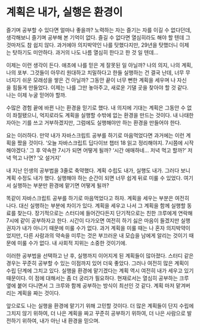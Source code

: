 # 계획은 내가, 실행은 환경이

즐기며 공부할 수 있다면 얼마나 좋을까? 노력하는 자는 즐기는 자를 이길 수 없다던데, 생각해보니 즐기며 공부해 본 기억이 없다. 즐길 수 없다면 열심히라도 해야 할 텐데 그것마저도 참 쉽지 않다. 과거에야 의지박약인 나를 탓했다지만, 29년을 탓했더니 이제는 탓하기도 미안하다. 과거의 나도 나름 열심히 한다고 한 것 일 텐데...

이제는 이런 생각이 든다. 애초에 나를 믿은 게 잘못된 일 아닐까? 나의 의지, 나의 계획, 나의 포부. 그것들이 아무리 원대하고 치밀하다고 한들 실행하는 건 결국 난데, 너무 무너지기 쉬운 모래성을 쌓은 건 아닐까? 그동안 끝이 너무 뻔한 계획을 세우며 나 자신을 힘들게 만들었다. 이제는 나를 그만 놓아주고, 새로운 기댈 곳을 찾아야 할 것 같다. 나는 이제 누굴 믿어야 할까.

수많은 경험 끝에 바뀐 나는 환경을 믿기로 했다. 내 의지에 기대는 계획은 그동안 수 없이 좌절됐으니, 억지로라도 계획을 실행할 수밖에 없는 환경을 만드는 것이다. 내 나태한 자아는 기를 쓰고 거부하겠지만, 그럼에도 실행해야만 하는 환경을 만들어야 한다.

요는 이러하다. 만약 내가 자바스크립트 공부를 하기로 마음먹었다면 과거에는 이런 계획을 짰을 것이다. ‘오늘 자바스크립트 딥다이브 챕터 18 읽고 정리해야지. 7시쯤에 시작해야겠다.’ 그 후 약속한 7시가 되면 어떻게 될까? ‘시간 애매하네… 저녁 먹고 할까?’ 저녁 먹고 나면? ‘오 설거지'

내 지난 인생의 공부법을 3줄로 축약했다. 계획 수립도 내가, 실행도 내가. 그러다 보니 계획 수정도 내가 했다. 실행해야 하는 순간이 되면 너무 쉽게 뒤로 미룰 수 있었다. 여기서 실행하는 부분만 환경에 맡기면 어떻게 될까?

똑같이 자바스크립트 공부를 하기로 마음먹었다고 하자. 계획을 세우는 부분은 여전히 나다. 대신 실행하는 부분에 차이가 있다. 계획을 세우고 나서 그 계획을 함께 실행할 동료를 찾는다. 장기적으로는 스터디에 들어간다든지 단기적으로는 친한 크루에게 연락해 7시에 같이 공부하자고 한다. 시간이 다가오면 여전히 하기 싫은 마음이 들겠지만 실행권자가 내가 아니기 때문에 미룰 수가 없다. 과거 계획을 미룰 때는 나 혼자 의지박약이었지만, 다른 사람과의 약속을 미루는 것은 부끄러운 내 모습을 남에게 알리는 것이기 때문에 미룰 수가 없다. 내 사회적 지위는 소중한 것이기에.

이러한 공부법을 선택하고 난 후, 실행까지 이어지게 된 계획들이 많아졌다. 스터디 같은 경우는 꾸준히 공부할 수 있는 이점까지 있어 더욱 좋았다. 그러나 여전히 많은 계획이 수립 단계에 그치고 있다. 실행을 환경에 맡기겠다는 계획 역시 여전히 내가 세우고 있기 때문이다. 이 점에 대해서는 좀 더 궁리가 필요하다. 현재로서는 열심히 공부하는 크루 옆에 붙어 다니면서 그 크루와 함께 공부하는 방식이 최선인 것 같다. 계획 마저 맡겨버리는 계획을 짜는 것이다.

앞으로도 나는 실행을 환경에 맡기기 위해 고민할 것이다. 더 많은 계획들이 단지 수립에 그치지 않기 위하여, 더 나은 계획을 짜고 꾸준히 공부하기 위하여, 더 나은 사람으로 발전하기 위하여,  내가 아닌 내 환경을 믿으며.
